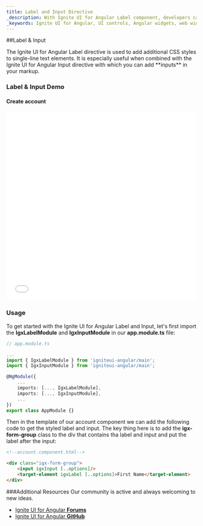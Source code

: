 ```yaml
---
title: Label and Input Directive
_description: With Ignite UI for Angular Label component, developers can create single-line text elements to add additional CSS styles and integrate with other controls.
_keywords: Ignite UI for Angular, UI controls, Angular widgets, web widgets, UI widgets, Angular, Native Angular Components Suite, Native Angular Controls, Native Angular Components Library, Angular Label components, Angular Label controls
---
```


##Label & Input
<p class="highlight">The Ignite UI for Angular Label directive is used to add additional CSS styles to single-line text elements. It is especially useful when combined with the Ignite UI for Angular Input directive with which you can add **inputs** in your markup.</p>
<div class="divider--half"></div>

### Label & Input Demo
#### Create account
<div class="sample-container" style="height:500px">
<iframe src='{environment:demosBaseUrl}/label-input' width="100%" height="100%" seamless frameBorder="0"></iframe>
</div>
<div class="divider--half"></div>

### Usage
To get started with the Ignite UI for Angular Label and Input, let's first import the **IgxLabelModule** and **IgxInputModule** in our **app.module.ts** file:

```typescript
// app.module.ts

...
import { IgxLabelModule } from 'igniteui-angular/main';
import { IgxInputModule } from 'igniteui-angular/main';

@NgModule({
    ...
    imports: [..., IgxLabelModule],
    imports: [..., IgxInputModule],
    ...
})
export class AppModule {}
```

Then in the template of our account component we can add the following code to get the styled label and input. The key thing here is to add the **igx-form-group** class to the div that contains tha label and input and put the label after the input:

```html
<!--account.component.html-->

<div class="igx-form-group">
    <input igxInput [..options]/>
    <target-element igxLabel [..options]>First Name</target-element>    
</div>
```
<div class="divider--half"></div>

###Additional Resources
Our community is active and always welcoming to new ideas.

* [Ignite UI for Angular **Forums**](https://www.infragistics.com/community/forums/f/ignite-ui-for-angular)
* [Ignite UI for Angular **GitHub**](https://github.com/IgniteUI/igniteui-angular)
